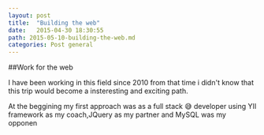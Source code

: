 ```yaml
---
layout: post
title:  "Building the web"
date:   2015-04-30 18:30:55
path: 2015-05-10-building-the-web.md
categories: Post general
---
```

##Work for the web


I have been working in this field since  2010 from that time i didn't know that this trip would become a insteresting and exciting path.

At the beggining my first approach was as a full stack 😅  developer using YII framework as my coach,JQuery as my partner and MySQL was my opponen


